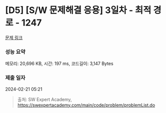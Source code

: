 # [D5] [S/W 문제해결 응용] 3일차 - 최적 경로 - 1247 

[문제 링크](https://swexpertacademy.com/main/code/problem/problemDetail.do?contestProbId=AV15OZ4qAPICFAYD) 

### 성능 요약

메모리: 20,696 KB, 시간: 197 ms, 코드길이: 3,147 Bytes

### 제출 일자

2024-02-21 05:21



> 출처: SW Expert Academy, https://swexpertacademy.com/main/code/problem/problemList.do